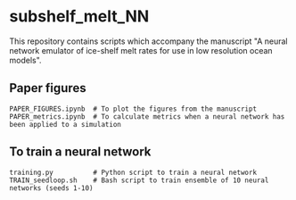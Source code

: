 # subshelf_melt_NN
This repository contains scripts which accompany the manuscript "A neural network emulator of ice-shelf melt rates for use in low resolution ocean models". 

## Paper figures 

```
PAPER_FIGURES.ipynb  # To plot the figures from the manuscript 
PAPER_metrics.ipynb  # To calculate metrics when a neural network has been applied to a simulation
```

## To train a neural network 

```
training.py          # Python script to train a neural network
TRAIN_seedloop.sh    # Bash script to train ensemble of 10 neural networks (seeds 1-10)
```
